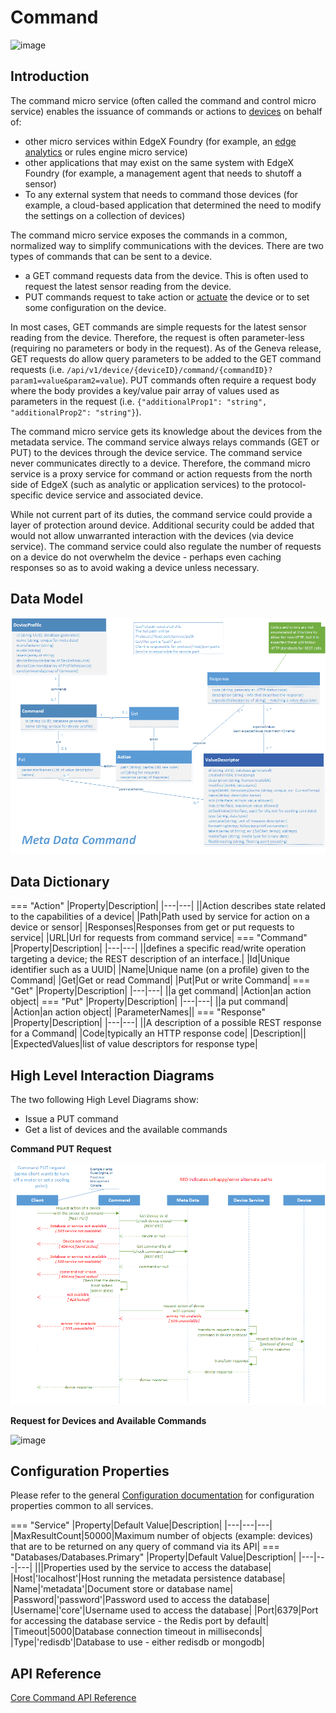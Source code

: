 # Command

![image](EdgeX_Command.png)

## Introduction

The command micro service (often called the command
and control micro service) enables the issuance of commands or actions to
[devices](../../../general/Definitions.md#device) on behalf of:

-   other micro services within EdgeX Foundry (for example, an [edge
    analytics](../../../general/Definitions.md#edge-analytics) or rules engine micro service)
-   other applications that may exist on the same system with EdgeX
    Foundry (for example, a management agent that needs to
    shutoff a sensor)
-   To any external system that needs to command those devices (for
    example, a cloud-based application that determined the need to
    modify the settings on a collection of devices)

The command micro service exposes the commands in a common, normalized
way to simplify communications with the devices. There are two types of commands that can be sent to a device.

- a GET command requests data from the device.  This is often used to request the latest sensor reading from the device.  
- PUT commands request to take action or [actuate](../../../general/Definitions.md#actuate) the device or to set some configuration on the device.

In most cases, GET commands are simple requests for the latest sensor reading from the device.  Therefore, the request is often parameter-less (requiring no parameters or body in the request).  As of the Geneva release, GET requests do allow query parameters to be added to the GET command requests (i.e. `/api/v1/device/{deviceID}/command/{commandID}?param1=value&param2=value`).  PUT commands often require a request body where the body provides a key/value pair array of values used as parameters in the request (i.e. `{"additionalProp1": "string", "additionalProp2": "string"}`).

The command micro service gets its knowledge about the devices from the metadata service. The command service always relays
commands (GET or PUT) to the devices through the device service.  The command service never communicates directly to a device.
Therefore, the command micro service is a proxy service for command or action
requests from the north side of EdgeX (such as analytic or application services) to the protocol-specific device service and associated device.

While not current part of its duties, the command service could provide a layer of protection around device.  Additional security could be added that would not allow unwarranted interaction with the devices (via device service).  The command service could also regulate the number of requests on a device do not overwhelm the device - perhaps even caching responses so as to avoid waking a device unless necessary.

## Data Model
![image](../metadata/EdgeX_MetadataModel_Commands.png)

## Data Dictionary

=== "Action" 
    |Property|Description| 
    |---|---| 
    ||Action describes state related to the capabilities of a device| 
    |Path|Path used by service for action on a device or sensor| 
    |Responses|Responses from get or put requests to service| 
    |URL|Url for requests from command service| 
=== "Command" 
    |Property|Description| 
    |---|---| 
    ||defines a specific read/write operation targeting a device; the REST description of an interface.| 
    |Id|Unique identifier such as a UUID| 
    |Name|Unique name (on a profile) given to the Command| 
    |Get|Get or read Command| 
    |Put|Put or write Command| 
=== "Get" 
    |Property|Description| 
    |---|---| 
    ||a get command| 
    |Action|an action object|
=== "Put" 
    |Property|Description| 
    |---|---| 
    ||a put command| 
    |Action|an action object| 
    |ParameterNames|| 
=== "Response" 
    |Property|Description| 
    |---|---| 
    ||A description of a possible REST response for a Command| 
    |Code|typically an HTTP response code| 
    |Description|| 
    |ExpectedValues|list of value descriptors for response type|

## High Level Interaction Diagrams

The two following High Level Diagrams show:

-   Issue a PUT command
-   Get a list of devices and the available commands

**Command PUT Request**

![image](EdgeX_CommandPutRequest.png)

**Request for Devices and Available Commands**

![image](EdgeX_CommandRequestForDevices.png)

## Configuration Properties

Please refer to the general [Configuration documentation](../../configuration/Ch-Configuration.md#configuration) for configuration properties common to all services.

=== "Service"
    |Property|Default Value|Description|
    |---|---|---|
    |MaxResultCount|50000|Maximum number of objects (example: devices) that are to be returned on any query of command via its API|
=== "Databases/Databases.Primary"
    |Property|Default Value|Description|
    |---|---|---|
    |||Properties used by the service to access the database|
    |Host|'localhost'|Host running the metadata persistence database|
    |Name|'metadata'|Document store or database name|
    |Password|'password'|Password used to access the database|
    |Username|'core'|Username used to access the database|
    |Port|6379|Port for accessing the database service - the Redis port by default|
    |Timeout|5000|Database connection timeout in milliseconds|
    |Type|'redisdb'|Database to use - either redisdb or mongodb|

## API Reference
[Core Command API Reference](../../../api/core/Ch-APICoreCommand.md)